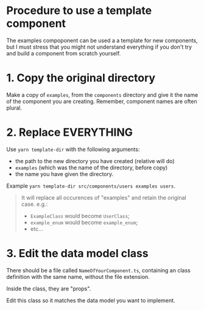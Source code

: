 # Procedure to use a template component

The examples compoponent can be used a a template for new components, but I must stress that you might not understand everything if you don't try and build a component from scratch yourself.

# 1. Copy the original directory

Make a copy of `examples`, from the `components` directory and give it the name of the component you are creating. Remember, component names are often plural.

# 2. Replace EVERYTHING

Use `yarn template-dir` with the following arguments:
- the path to the new directory you have created (relative will do)
- `examples` (which was the name of the directory, before copy)
- the name you have given the directory.

Example `yarn template-dir src/components/users examples users`.

> It will replace all occurences of "examples" and retain the original case.
> e.g.:
> - `ExampleClass` would become `UserClass`;
> - `example_enum` would become `example_enum`;
> - etc...

# 3. Edit the data model class

There should be a file called `NameOfYourComponent.ts`, containing an class definition with the same name, without the file extension.

Inside the class, they are "props".

Edit this class so it matches the data model you want to implement.
